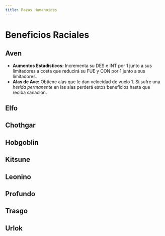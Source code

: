 ```yaml
---
title: Razas Humanoides
---
```


# Beneficios Raciales

## Aven

- **Aumentos Estadísticos:** Incrementa su DES e INT por 1 junto a sus limitadores a costa que reducirá su FUE y CON por 1 junto a sus limitadores.
- **Alas de Ave:** Obtiene alas que le dan velocidad de vuelo 1. Si sufre una *herida permanente* en las alas perderá estos beneficios hasta que reciba sanación.

## Elfo

## Chothgar

## Hobgoblin

## Kitsune

## Leonino

## Profundo

## Trasgo

## Urlok

